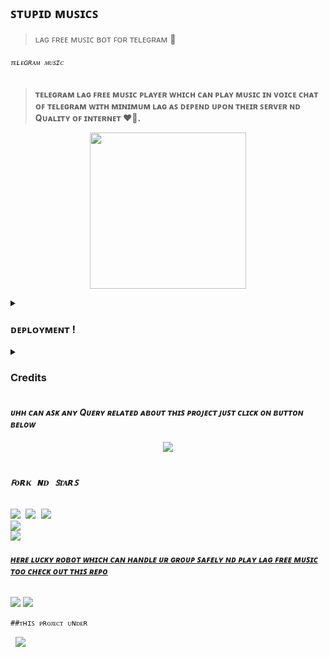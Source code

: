 ## ꜱᴛᴜᴘɪᴅ ᴍᴜꜱɪᴄꜱ
>ʟᴀɢ ꜰʀᴇᴇ ᴍᴜꜱɪᴄ ʙᴏᴛ ꜰᴏʀ ᴛᴇʟᴇɢʀᴀᴍ 💞
<p align="center"><h6> <code>ᴛᴇʟᴇɢʀᴀᴍ ᴍᴜꜱɪᴄ</code> </h6>

> __ᴛᴇʟᴇɢʀᴀᴍ ʟᴀɢ ꜰʀᴇᴇ ᴍᴜꜱɪᴄ ᴘʟᴀʏᴇʀ ᴡʜɪᴄʜ ᴄᴀɴ ᴘʟᴀʏ ᴍᴜꜱɪᴄ ɪɴ ᴠᴏɪᴄᴇ ᴄʜᴀᴛ ᴏꜰ ᴛᴇʟᴇɢʀᴀᴍ ᴡɪᴛʜ ᴍɪɴɪᴍᴜᴍ ʟᴀɢ ᴀꜱ ᴅᴇᴘᴇɴᴅ ᴜᴘᴏɴ ᴛʜᴇɪʀ ꜱᴇʀᴠᴇʀ ɴᴅ Qᴜᴀʟɪᴛʏ ᴏꜰ ɪɴᴛᴇʀɴᴇᴛ ❤️🚶.__
<p align="center">
<img src='https://telegra.ph/file/ceda1580c90e06991e883.png' alternate="ᴀᴡᴡ ʀᴇʟᴏᴀᴅ ᴀᴜɴᴛʏ ɪᴛꜱ ᴜʀ ɪɴᴛᴇʀɴᴇᴛ ɪꜱꜱᴜᴇ" height="250px">

</pre>
<details><summary> <h3><b>ᴅᴇᴘʟᴏʏᴍᴇɴᴛ !</b></h3> </summary>
<pre>
<b><i>••ᴅᴇᴘʟᴏʏ ꜱᴛᴜᴘɪᴅ ᴍᴜꜱɪᴄꜱ ᴛᴏ ʜᴇʀᴏᴋᴜ••</i></b>
<p><a href="https://heroku.com/deploy?template=https://github.com/mrluckyxd/DevuMusicx"><img src="https://img.shields.io/badge/Deploy%20To%20Heroku-black?style=for-the-badge&logo=heroku" width="200""/></a></p>
</pre>

<pre>
<b><i>••ᴅᴇᴘʟᴏʏ ʟᴜᴄᴋʏ ᴍᴜꜱɪᴄꜱ ᴛᴏ ᴏᴋᴛᴇᴛᴏ••</i></b>
<p><a href="https://cloud.okteto.com/deploy?repository=https://github.com/mrluckyxd/DevuMusicx"><img src="https://img.shields.io/badge/Deploy_To_Okteto%20%20-black?style=for-the-badge&logo=Okteto" width="200"/></a></p>
</details>
<details>
<summary><b><h3>Credits</h3></b></summary>
<i>ᴀʟʟ ᴄʀᴇᴅɪᴛ ɢᴏᴇꜱ ᴛᴏ ᴛʜᴇᴀꜱᴇ ᴘᴇᴏᴘʟᴇꜱ</i><br>
<code>ᴍʀ ʟᴜᴄᴋʏ: ᴍᴀɪɴ ᴄʀᴇᴅɪᴛ</code><br>
<code>ɴᴜʙ ʜᴜ ᴠʀᴏ ꜱᴀᴄᴄʜɪ ᴍᴇ🥲🥲</code><br>
</details>



<h4><b><i>ᴜʜʜ ᴄᴀɴ ᴀꜱᴋ ᴀɴʏ Qᴜᴇʀʏ ʀᴇʟᴀᴛᴇᴅ ᴀʙᴏᴜᴛ ᴛʜɪꜱ ᴘʀᴏᴊᴇᴄᴛ ᴊᴜꜱᴛ ᴄʟɪᴄᴋ ᴏɴ ʙᴜᴛᴛᴏɴ ʙᴇʟᴏᴡ</i></b></h4>
<p align="center">
<a href="https://t.me/SilentVerse"><img src="https://img.shields.io/badge/Ask%20-anything-1abc9c.svg"></a>


<p align="center">
<pre>
<h3><b><i>ꜰᴏʀᴋ ɴᴅ ꜱᴛᴀʀꜱ</i></b></h3>
<img src="https://img.shields.io/github/license/ItsmeHyper13/DevuMusic.svg"> <img src="https://img.shields.io/github/forks/ItsmeHyper13/DevuMusic.svg"> <img src="https://img.shields.io/github/stars/ItsmeHyper13/DevuMusic.svg">
<a href="https://github.com/ItsmeHyper13/DevuMusic"><img src="https://github-readme-stats.vercel.app/api/pin/?username=ItsmeHyper13&repo=DevuMusic&theme=chartreuse-dark"></a>
<a href="https://github.com/ItsmeHyper13/DevuMusic/fork"><img src="https://img.shields.io/badge/Fork%20Devu%20Music-black?style=for-the-badge&logo=github"></a>
</pre></p>


<h6><b><i><u>ʜᴇʀᴇ ʟᴜᴄᴋʏ ʀᴏʙᴏᴛ ᴡʜɪᴄʜ ᴄᴀɴ ʜᴀɴᴅʟᴇ ᴜʀ ɢʀᴏᴜᴘ ꜱᴀꜰᴇʟʏ ɴᴅ ᴘʟᴀʏ ʟᴀɢ ꜰʀᴇᴇ ᴍᴜꜱɪᴄ ᴛᴏᴏ ᴄʜᴇᴄᴋ ᴏᴜᴛ ᴛʜɪꜱ ʀᴇᴘᴏ</u></i></b></h6>
<p><a href='https://telegram.me/lucky_officialbot'><img src="https://img.shields.io/badge/lucky_robot-black?style=for-the-badge&logo=telegram&logoColor=black"></a>
<a href="https://telegram.me/cute_boy701"><img src="https://img.shields.io/badge/Developer%20%20-black?style=for-the-badge&logo=telegram"></a></p>


<p><code>##ᴛʜɪꜱ ᴘʀᴏᴊᴇᴄᴛ ᴜɴᴅᴇʀ</code> <pre> <a href="https://telegram.me/official_lucky01"><img src="https://img.shields.io/badge/ᴊᴏɪɴ-ᴛᴇᴀᴍ%20%20ʟᴜᴄᴋʏ-blue?style=for-the-badge&logo=telegram"></a></pre>
